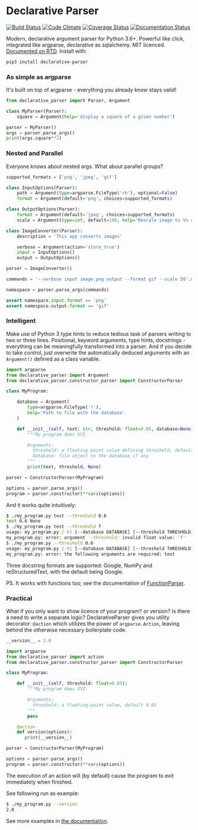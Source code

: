 # Declarative Parser
[![Build Status](https://travis-ci.org/krassowski/declarative-parser.svg?branch=master)](https://travis-ci.org/krassowski/declarative-parser) [![Code Climate](https://codeclimate.com/github/krassowski/declarative-parser/badges/gpa.svg)](https://codeclimate.com/github/krassowski/declarative-parser) [![Coverage Status](https://coveralls.io/repos/github/krassowski/declarative-parser/badge.svg)](https://coveralls.io/github/krassowski/declarative-parser) [![Documentation Status](https://readthedocs.org/projects/declarative-parser/badge/?version=latest)](http://declarative-parser.readthedocs.io/en/latest/?badge=latest)

Modern, declarative argument parser for Python 3.6+.
Powerful like click, integrated like argparse, declarative as sqlalchemy. MIT licenced. [Documented on RTD](http://declarative-parser.readthedocs.io/en/latest/). Install with:

```bash
pip3 install declarative-parser
```


### As simple as argparse

It's built on top of argparse - everything you already know stays valid!

```python
from declarative_parser import Parser, Argument

class MyParser(Parser):
    square = Argument(help='display a square of a given number')

parser = MyParser()
args = parser.parse_args()
print(args.square**2)
```


### Nested and Parallel

Everyone knows about nested args. What about parallel groups?

```python
supported_formats = ['png', 'jpeg', 'gif']

class InputOptions(Parser):
    path = Argument(type=argparse.FileType('rb'), optional=False)
    format = Argument(default='png', choices=supported_formats)

class OutputOptions(Parser):
    format = Argument(default='jpeg', choices=supported_formats)
    scale = Argument(type=int, default=100, help='Rescale image to %% of original size')

class ImageConverter(Parser):
    description = 'This app converts images'

    verbose = Argument(action='store_true')
    input = InputOptions()
    output = OutputOptions()

parser = ImageConverter()

commands = '--verbose input image.png output --format gif --scale 50'.split()

namespace = parser.parse_args(commands)

assert namespace.input.format == 'png'
assert namespace.output.format == 'gif'
```


### Intelligent

Make use of Python 3 type hints to reduce tedious task of parsers writing to two or three lines.
Positional, keyword arguments, type hints, docstrings - everything can be meaningfully transformed into a parser.
And if you decide to take control, just overwrite the automatically deduced arguments with an `Argument()` defined as a class variable.

```python
import argparse
from declarative_parser import Argument
from declarative_parser.constructor_parser import ConstructorParser

class MyProgram:

    database = Argument(
        type=argparse.FileType('r'),
        help='Path to file with the database'
    )

    def __init__(self, text: str, threshold: float=0.05, database=None):
        """My program does XYZ.

        Arguments:
          threshold: a floating-point value defining threshold, default 0.05
          database: file object to the database if any
        """
        print(text, threshold, None)

parser = ConstructorParser(MyProgram)

options = parser.parse_args()
program = parser.constructor(**vars(options))
```

And it works quite intuitively:

```bash
$ ./my_program.py test --threshold 0.6
test 0.6 None
$ ./my_program.py test --threshold f
usage: my_program.py [-h] [--database DATABASE] [--threshold THRESHOLD] text {} ...
my_program.py: error: argument --threshold: invalid float value: 'f'
$ ./my_program.py --threshold 0.6
usage: my_program.py [-h] [--database DATABASE] [--threshold THRESHOLD] text {} ...
my_program.py: error: the following arguments are required: text
```

Three docstring formats are supported: Google, NumPy and reStructuredText, with the default being Google.

PS. It works with functions too; see the documentation of [FunctionParser](http://declarative-parser.readthedocs.io/en/latest/constructor_parser.html#declarative_parser.constructor_parser.FunctionParser).

### Practical

What if you only want to show licence of your program? or version? Is there a need to write a separate logic?
DeclarativeParser gives you utility decorator: `@action` which utilizes the power of `argparse.Action`,
leaving behind the otherwise necessary boilerplate code.

```python
__version__ = 2.0

import argparse
from declarative_parser import action
from declarative_parser.constructor_parser import ConstructorParser

class MyProgram:

    def __init__(self, threshold: float=0.05):
        """My program does XYZ.

        Arguments:
          threshold: a floating-point value, default 0.05
        """
        pass

    @action
    def version(options):
       print(__version__)

parser = ConstructorParser(MyProgram)

options = parser.parse_args()
program = parser.constructor(**vars(options))
```

The execution of an action will (by default) cause the program to exit immediately when finished.

See following run as example:

```bash
$ ./my_program.py --version
2.0
```


See more examples in [the documentation](http://declarative-parser.readthedocs.io/en/latest/).
